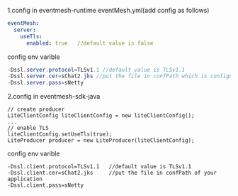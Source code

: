 1.config in eventmesh-runtime eventMesh.yml(add config as follows)

```yml
eventMesh:
  server:
    useTls:
      enabled: true   //default value is false
```

config env varible
```java
-Dssl.server.protocol=TLSv1.1 //default value is TLSv1.1 
-Dssl.server.cer=sChat2.jks //put the file in confPath which is configured in start.sh 
-Dssl.server.pass=sNetty
```

2.config in eventmesh-sdk-java

```
// create producer
LiteClientConfig liteClientConfig = new liteClientConfig();
...
// enable TLS
liteClientConfig.setUseTls(true);
LiteProducer producer = new LiteProducer(liteClientConfig);
```

config env varible
```
-Dssl.client.protocol=TLSv1.1   //default value is TLSv1.1
-Dssl.client.cer=sChat2.jks     //put the file in confPath of your application
-Dssl.client.pass=sNetty
```

